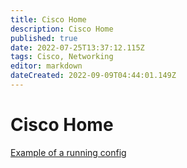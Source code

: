 ```yaml
---
title: Cisco Home
description: Cisco Home
published: true
date: 2022-07-25T13:37:12.115Z
tags: Cisco, Networking
editor: markdown
dateCreated: 2022-09-09T04:44:01.149Z
---
```

# Cisco Home

[Example of a running config](https://wiki.commsnet.org/en/Networking/Cisco/3850_Running_Config)
